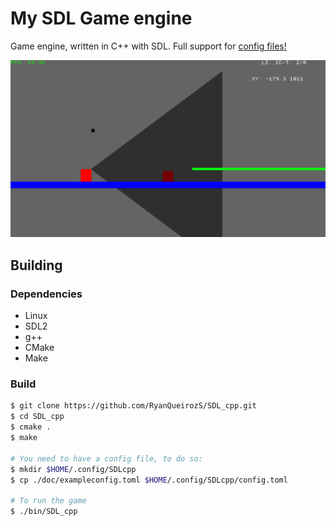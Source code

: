 # My SDL Game engine
Game engine, written in C++ with SDL. Full support for [config files!](./doc/config)

![Game Preview](./doc/GamePreview.png)

## Building

### Dependencies

- Linux
- SDL2
- g++
- CMake
- Make

### Build

```sh
$ git clone https://github.com/RyanQueirozS/SDL_cpp.git
$ cd SDL_cpp
$ cmake .
$ make
 
# You need to have a config file, to do so:
$ mkdir $HOME/.config/SDLcpp 
$ cp ./doc/exampleconfig.toml $HOME/.config/SDLcpp/config.toml

# To run the game
$ ./bin/SDL_cpp
```
